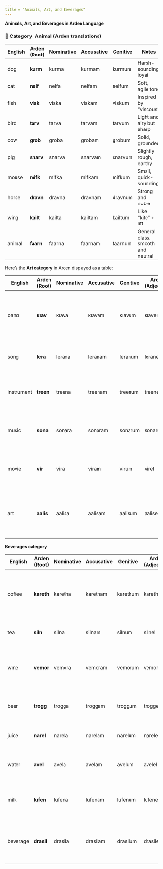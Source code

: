 ```yaml
---
title = "Animals, Art, and Beverages"
---
```


**Animals, Art, and Beverages in Arden Language**

### **🐾 Category: Animal (Arden translations)**

| English | Arden (Root) | Nominative | Accusative | Genitive | Notes |
| ----- | ----- | ----- | ----- | ----- | ----- |
| dog | **kurm** | kurma | kurmam | kurmum | Harsh-sounding, loyal |
| cat | **nelf** | nelfa | nelfam | nelfum | Soft, agile tone |
| fish | **visk** | viska | viskam | viskum | Inspired by “viscous” |
| bird | **tarv** | tarva | tarvam | tarvum | Light and airy but sharp |
| cow | **grob** | groba | grobam | grobum | Solid, grounded |
| pig | **snarv** | snarva | snarvam | snarvum | Slightly rough, earthy |
| mouse | **mifk** | mifka | mifkam | mifkum | Small, quick-sounding |
| horse | **dravn** | dravna | dravnam | dravnum | Strong and noble |
| wing | **kailt** | kailta | kailtam | kailtum | Like “kite” \+ lift |
| animal | **faarn** | faarna | faarnam | faarnum | General class, smooth and neutral |


Here’s the **Art category** in Arden displayed as a table:

| English | Arden (Root) | Nominative | Accusative | Genitive | Arden (Adjective) | Arden (Noun) | Notes / Etymology |
| ----- |--------------|------------|------------|----------|-------------------|--------------| ----- |
| band | **klav**     | klava      | klavam     | klavum   | klavel            | klav         | Evokes unity and rhythm; short, punchy consonants for group cohesion |
| song | **lera**     | lerana     | leranam    | leranum  | leranel           | lera         | Derived from 'lyric' and 'aura'; light and melodic |
| instrument | **treen**    | treena     | treenam    | treenum  | treenel           | treen        | Rooted in 'tool' and 'tone'; practical and harmonic |
| music | **sona**     | sonara     | sonaram    | sonarum  | sonarel           | sona         | From Latin 'sonus'; denotes sound and emotional tone |
| movie | **vir**      | vira       | viram      | virum    | virel             | viren        | Rooted in 'vision' and 'reel'; modern and flowing |
| art | **aalis**    | aalisa     | aalisam    | aalisum  | aalisel           | aalis        | Evokes elegance and creativity; inspired by 'aether' and 'elis' (grace) |

**Beverages category**

| English | Arden (Root) | Nominative | Accusative | Genitive | Arden (Adjective) | Arden (Noun) | Notes / Etymology |
| ----- | ----- | ----- | ----- | ----- | ----- | ----- | ----- |
| coffee | **kareth** | karetha | karetham | karethum | karethel | kareth | Bitter, earthy tone; rooted in “kar” (dark) and “eth” (energy) |
| tea | **siln** | silna | silnam | silnum | silnel | siln | Soft and herbal; simple and smooth |
| wine | **vemor** | vemora | vemoram | vemorum | vemorel | vemor | Romantic and rich; inspired by “vinum” with a melodic twist |
| beer | **trogg** | trogga | troggam | troggum | troggel | trogg | Hearty, rustic sound with thick consonants |
| juice | **narel** | narela | narelam | narelum | narelel | narel | Derived from “natural” and “elixir” |
| water | **avel** | avela | avelam | avelum | avelel | avel | From “aqua” \+ “veil”; clarity and softness |
| milk | **lufen** | lufena | lufenam | lufenum | lufenel | lufen | Gentle and nurturing; light-sounding and smooth |
| beverage | **drasil** | drasila | drasilam | drasilum | drasilel | drasil | General term for drink; inspired by “draught” and “vessel” |


